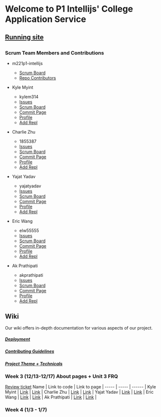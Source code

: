 # Welcome to P1 Intellijs' College Application Service

## [Running site](https://intellijs.cf/)

## 
## 

### Scrum Team Members and Contributions
- m221p1-intellijs 
    - [Scrum Board](https://github.com/yajatyadav/intellijs/projects/1) 
    - [Repo Contributors](https://github.com/yajatyadav/intellijs/graphs/contributors)

- Kyle Myint 
    - kylem314 
    - [Issues](https://github.com/yajatyadav/intellijs/labels/Kyle%20Myint) 
    - [Scrum Board](https://github.com/yajatyadav/intellijs/projects/1?card_filter_query=assignee%3Akylem314) 
    - [Commit Page](https://github.com/yajatyadav/intellijs/commits?author=kylem314)
    - [Profile](https://github.com/kylem314) 
    - [Add Repl](https://replit.com/@KyleMyint/CSA-FRQs#Main.java)


- Charlie Zhu 
    - 1855387 
    - [Issues](https://github.com/yajatyadav/intellijs/labels/Charlie%20Zhu) 
    - [Scrum Board](https://github.com/yajatyadav/intellijs/projects/1?card_filter_query=assignee%3A1855387) 
    - [Commit Page](https://github.com/yajatyadav/intellijs/commits?author=1855387) 
    - [Profile](https://github.com/1855387) 
    - [Add Repl]() 


- Yajat Yadav 
    - yajatyadav 
    - [Issues](https://github.com/yajatyadav/intellijs/labels/Yajat%20Yadav) 
    - [Scrum Board](https://github.com/yajatyadav/intellijs/projects/1?card_filter_query=assignee%3Ayajatyadav) 
    - [Commit Page](https://github.com/yajatyadav/intellijs/commits?author=yajatyadav) 
    - [Profile](https://github.com/yajatyadav) 
    - [Add Repl]() 


- Eric Wang 
    - elw55555 
    - [Issues](https://github.com/yajatyadav/intellijs/labels/Eric%20Wang) 
    - [Scrum Board](https://github.com/yajatyadav/intellijs/projects/1?card_filter_query=assignee%3Aelw55555) 
    - [Commit Page](https://github.com/yajatyadav/intellijs/commits?author=elw55555) 
    - [Profile](https://github.com/elw55555) 
    - [Add Repl]() 


- Ak Prathipati 
    - akprathipati 
    - [Issues](https://github.com/yajatyadav/intellijs/labels/Akshit%20Prathipati) 
    - [Scrum Board](https://github.com/yajatyadav/intellijs/projects/1?card_filter_query=assignee%3Aakprathipati) 
    - [Commit Page](https://github.com/yajatyadav/intellijs/commits?author=akprathipati) 
    - [Profile](https://github.com/akprathipati) 
    - [Add Repl]() 


## Wiki
Our wiki offers in-depth documentation for various aspects of our project.
##### [Deployment](https://github.com/yajatyadav/intellijs/wiki/Deployment)
##### [Contributing Guidelines](https://github.com/yajatyadav/intellijs/wiki/Contributing-Guidelines)
##### [Project Theme + Technicals](https://github.com/yajatyadav/intellijs/wiki/Project-Theme---Technicals)

### Week 3 (12/13-12/17) About pages + Unit 3 FRQ
[Review ticket](https://github.com/yajatyadav/intellijs/issues/10)
Name | Link to code | Link to page |
----- | ----- | ------ |
Kyle Myint | [Link](https://github.com/yajatyadav/intellijs/blob/main/src/main/resources/templates/kyleabout) | [Link](http://intellijs.cf/kyleabout) |
Charlie Zhu | [Link](https://github.com/yajatyadav/intellijs/blob/main/src/main/resources/templates/charlieabout.html) | [Link](http://intellijs.cf/charlieabout) |
Yajat Yadav | [Link](https://github.com/yajatyadav/intellijs/blob/main/src/main/resources/templates/yajat_about.html) | [Link](http://intellijs.cf/yajat_about) |
Eric Wang | [Link](https://github.com/yajatyadav/intellijs/blob/main/src/main/resources/templates/ericabout.html) | [Link](http://intellijs.cf/ericabout) |
Ak Prathipati | [Link](https://github.com/yajatyadav/intellijs/commit/7b31523e7ee1fa9ae5863a146fcd0e0dbc52a04d) | [Link](http://intellijs.cf/akabout) |


### Week 4 (1/3 - 1/7)
